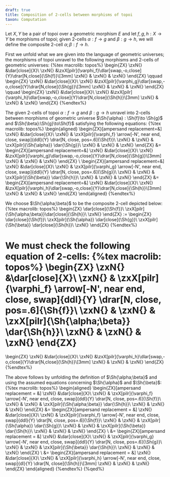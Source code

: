 ```yaml
---
draft: true
title: Composition of 2-cells between morphisms of topoi
taxon: Computation
---
```


Let $X,Y$ be a pair of topoi over a geometric morphism $E$ and let $f,g,h : X\to Y$ be morphisms of topoi; given 2-cells $\alpha : f \to g$ and $\beta : g \to h$, we will define the composite 2-cell $\alpha;\beta : f \to h$.

First we unfold what we are given into the language of geometric universes; the morphisms of topoi unravel to the following morphisms and 2-cells of geometric universes:
{%tex macrolib: topos%}
\begin{ZX}
\zxN{} &\dar[close]{X}\\
\zxN{} &\zxX[pilr]{\varphi_f}\dlar[swap,-o,close]{Y}\drar[N,close]{\Sh{f}}\\[3mm]
\zxN{} & \zxN{} & \zxN{}
\end{ZX}
\qquad
\begin{ZX}
\zxN{} &\dar[close]{X}\\
\zxN{} &\zxX[pilr]{\varphi_g}\dlar[swap,-o,close]{Y}\drar[N,close]{\Sh{g}}\\[3mm]
\zxN{} & \zxN{} & \zxN{}
\end{ZX}
\qquad
\begin{ZX}
\zxN{} &\dar[close]{X}\\
\zxN{} &\zxX[pilr]{\varphi_h}\dlar[swap,-o,close]{Y}\drar[N,close]{\Sh{h}}\\[3mm]
\zxN{} & \zxN{} & \zxN{}
\end{ZX}
{%endtex%}

The given 2-cells of topoi $\alpha:f\to g$ and $\beta : g \to h$ unravel into 2-cells between morphisms of geometric universe $\Sh{\alpha} : \Sh{f}\to \Sh{g}$ and $\Sh{\beta}:\Sh{g}\to\Sh{f}$ satisfying the following equations:
{%tex macrolib: topos%}
\begin{aligned}
\begin{ZX}[ampersand replacement=\&]
  \zxN{} \&\dar[close]{X}\\
   \zxN{} \& \zxX[pilr]{\varphi_f} \arrow[-N', near end, close, swap]{ddl}{Y} \drar[N, close, pos=.6]{\Sh{f}}\\
   \zxN{} \& \zxN{} \& \zxX[pilr]{\Sh{\alpha}} \dar{\Sh{g}}\\
   \zxN{} \& \zxN{} \& \zxN{}
\end{ZX}
&=
\begin{ZX}[ampersand replacement=\&]
  \zxN{} \&\dar[close]{X}\\
  \zxN{} \&\zxX[pilr]{\varphi_g}\dlar[swap,-o,close]{Y}\drar[N,close]{\Sh{g}}\\[3mm]
  \zxN{} \& \zxN{} \& \zxN{}
\end{ZX}
\\
\begin{ZX}[ampersand replacement=\&]
  \zxN{} \&\dar[close]{X}\\
  \zxN{} \& \zxX[pilr]{\varphi_g} \arrow[-N', near end, close, swap]{ddl}{Y} \drar[N, close, pos=.6]{\Sh{g}}\\
  \zxN{} \& \zxN{} \& \zxX[pilr]{\Sh{\beta}} \dar{\Sh{h}}\\
  \zxN{} \& \zxN{} \& \zxN{}
\end{ZX}
&=
\begin{ZX}[ampersand replacement=\&]
  \zxN{} \&\dar[close]{X}\\
  \zxN{} \&\zxX[pilr]{\varphi_h}\dlar[swap,-o,close]{Y}\drar[N,close]{\Sh{h}}\\[3mm]
  \zxN{} \& \zxN{} \& \zxN{}
\end{ZX}
\end{aligned}
{%endtex%}

We choose $\Sh{\alpha;\beta}$ to be the composite 2-cell depicted below:
{%tex macrolib: topos%}
\begin{ZX}
\dar[close]{\Sh{f}}\\
\zxX[pilr]{\Sh{\alpha;\beta}}\dar[close]{\Sh{h}}\\
\zxN{}
\end{ZX}
:=
\begin{ZX}
\dar[close]{\Sh{f}}\\
\zxX[pilr]{\Sh{\alpha}} \dar[close]{\Sh{g}}\\
\zxX[pilr]{\Sh{\beta}} \dar[close]{\Sh{h}}\\
\zxN{}
\end{ZX}
{%endtex%}

We must check the following equation of 2-cells:
{%tex macrolib: topos%}
\begin{ZX}
  \zxN{} &\dar[close]{X}\\
   \zxN{} & \zxX[pilr]{\varphi_f} \arrow[-N', near end, close, swap]{ddl}{Y} \drar[N, close, pos=.6]{\Sh{f}}\\
   \zxN{} & \zxN{} & \zxX[pilr]{\Sh{\alpha;\beta}} \dar{\Sh{h}}\\
   \zxN{} & \zxN{} & \zxN{}
\end{ZX}
=
\begin{ZX}
  \zxN{} &\dar[close]{X}\\
  \zxN{} &\zxX[pilr]{\varphi_h}\dlar[swap,-o,close]{Y}\drar[N,close]{\Sh{h}}\\[3mm]
  \zxN{} & \zxN{} & \zxN{}
\end{ZX}
{%endtex%}

The above follows by unfolding the definition of $\Sh{\alpha;\beta}$ and using the assumed equations concerning $\Sh{\alpha}$ and $\Sh{\beta}$:
{%tex macrolib: topos%}
\begin{aligned}
\begin{ZX}[ampersand replacement = \&]
   \zxN{} \&\dar[close]{X}\\
   \zxN{} \& \zxX[pilr]{\varphi_f} \arrow[-N', near end, close, swap]{ddl}{Y} \drar[N, close, pos=.6]{\Sh{f}}\\
   \zxN{} \& \zxN{} \& \zxX[pilr]{\Sh{\alpha;\beta}} \dar{\Sh{h}}\\
   \zxN{} \& \zxN{} \& \zxN{}
\end{ZX}
&=
\begin{ZX}[ampersand replacement = \&]
   \zxN{} \&\dar[close]{X}\\
   \zxN{} \& \zxX[pilr]{\varphi_f} \arrow[-N', near end, close, swap]{ddl}{Y} \drar[N, close, pos=.6]{\Sh{f}}\\
   \zxN{} \& \zxN{} \& \zxX[pilr]{\Sh{\alpha}} \dar{\Sh{g}}\\
   \zxN{} \& \zxN{} \& \zxX[pilr]{\Sh{\beta}} \dar{\Sh{h}}\\
   \zxN{} \& \zxN{} \& \zxN{}
\end{ZX}
\\
&=
\begin{ZX}[ampersand replacement = \&]
   \zxN{} \&\dar[close]{X}\\
   \zxN{} \& \zxX[pilr]{\varphi_g} \arrow[-N', near end, close, swap]{ddl}{Y} \drar[N, close, pos=.6]{\Sh{g}}\\
   \zxN{} \& \zxN{} \& \zxX[pilr]{\Sh{\beta}} \dar{\Sh{h}}\\
   \zxN{} \& \zxN{} \& \zxN{}
\end{ZX}
\\
&=
\begin{ZX}[ampersand replacement = \&]
   \zxN{} \&\dar[close]{X}\\
   \zxN{} \& \zxX[pilr]{\varphi_h} \arrow[-N', near end, close, swap]{dl}{Y} \drar[N, close]{\Sh{h}}\\[3mm]
   \zxN{} \& \zxN{} \& \zxN{}
\end{ZX}
\end{aligned}
{%endtex%}
{%qed%}

